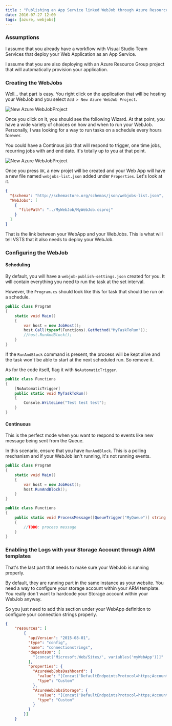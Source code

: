 ```yaml
---
title : "Publishing an App Service linked WebJob through Azure Resource Manager and Visual Studio Team Services"
date: 2016-07-27 12:00
tags: [azure, webjobs]
---
```


### Assumptions

I assume that you already have a workflow with Visual Studio Team Services that deploy your Web Application as an App Service.

I assume that you are also deploying with an Azure Resource Group project that will automatically provision your application.

### Creating the WebJobs

Well... that part is easy. You right click on the application that will be hosting your WebJob and you select `Add > New Azure WebJob Project`.

![New Azure WebJobProject](/posts/files/publishing-webjobs/menu.png)

Once you click on it, you should see the following Wizard. At that point, you have a wide variety of choices on how and when to run your WebJob. Personally, I was looking for a way to run tasks on a schedule every hours forever.

You could have a Continous job that will respond to trigger, one time jobs, recurring jobs with and end date. It's totally up to you at that point.

![New Azure WebJobProject](/posts/files/publishing-webjobs/add-webjob.png)

Once you press `OK`, a new projet will be created and your Web App will have a new file named `webjobs-list.json` added under `Properties`. Let's look at it.

```json
{
  "$schema": "http://schemastore.org/schemas/json/webjobs-list.json",
  "WebJobs": [
    {
      "filePath": "../MyWebJob/MyWebJob.csproj"
    }
  ]
}
```

That is the link between your WebApp and your WebJobs. This is what will tell VSTS that it also needs to deploy your WebJob.

### Configuring the WebJob

#### Scheduling

By default, you will have a `webjob-publish-settings.json` created for you. It will contain everything you need to run the task at the set interval.

However, the `Program.cs` should look like this for task that should be run on a schedule.

```csharp
public class Program
{
    static void Main()
    {
        var host = new JobHost();
        host.Call(typeof(Functions).GetMethod("MyTaskToRun"));
        //host.RunAndBlock();
    }
}
```

If the `RunAndBlock` command is present, the process will be kept alive and the task won't be able to start at the next scheduled run. So remove it.

As for the code itself, flag it with `NoAutomaticTrigger`.
```csharp
public class Functions
{
    [NoAutomaticTrigger]
    public static void MyTaskToRun()
    {
        Console.WriteLine("Test test test");
    }
}
```

#### Continuous

This is the perfect mode when you want to respond to events like new message being sent from the Queue.

In this scenario, ensure that you have `RunAndBlock`. This is a polling mechanism and if your WebJob isn't running, it's not running events.

```csharp
public class Program
{
    static void Main()
    {
        var host = new JobHost();
        host.RunAndBlock();
    }
}
```

```csharp
public class Functions
{
    public static void ProcessMessage([QueueTrigger("MyQueue")] string message, TextWriter log)
    {
        //TODO: process message
    }
}
```

### Enabling the Logs with your Storage Account through ARM templates

That's the last part that needs to make sure your WebJob is running properly.

By default, they are running part in the same instance as your website. You need a way to configure your storage account within your ARM template. You really don't want to hardcode your Storage account within your WebJob anyway.

So you just need to add this section under your WebApp definition to configure your connection strings properly.

```json
{
    "resources": [
        {
          "apiVersion": "2015-08-01",
          "type": "config",
          "name": "connectionstrings",
          "dependsOn": [
            "[concat('Microsoft.Web/Sites/', variables('myWebApp'))]"
          ],
          "properties": {
            "AzureWebJobsDashboard": {
              "value": "[Concat('DefaultEndpointsProtocol=https;AccountName=',variables('MyStorageAccount'),';AccountKey=',listKeys(resourceId('Microsoft.Storage/storageAccounts', variables('MyStorageAccount')), providers('Microsoft.Storage', 'storageAccounts').apiVersions[0]).keys[0].value)]",
              "type": "Custom"
            },
            "AzureWebJobsStorage": {
              "value": "[Concat('DefaultEndpointsProtocol=https;AccountName=',variables('MyStorageAccount'),';AccountKey=',listKeys(resourceId('Microsoft.Storage/storageAccounts', variables('MyStorageAccount')), providers('Microsoft.Storage', 'storageAccounts').apiVersions[0]).keys[0].value)]",
              "type": "Custom"
            }
          }
        }]
    }
```
